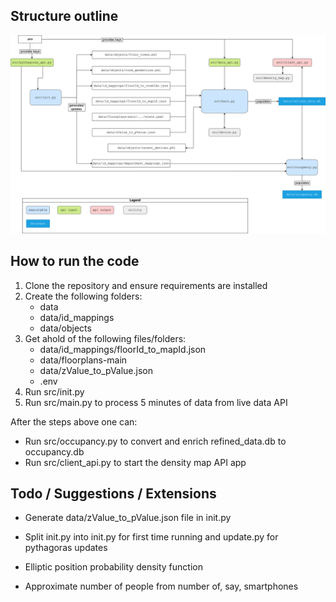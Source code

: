 ## Structure outline

![alt text](./images/diagram.svg)

## How to run the code

1. Clone the repository and ensure requirements are installed
2. Create the following folders:
    - data
    - data/id_mappings
    - data/objects
3. Get ahold of the following files/folders:
    - data/id_mappings/floorId_to_mapId.json
    - data/floorplans-main
    - data/zValue_to_pValue.json
    - .env
4. Run src/init.py
5. Run src/main.py to process 5 minutes of data from live data API

After the steps above one can:
- Run src/occupancy.py to convert and enrich refined_data.db to occupancy.db
- Run src/client_api.py to start the density map API app

## Todo / Suggestions / Extensions
- Generate data/zValue_to_pValue.json file in init.py
- Split init.py into init.py for first time running and update.py for pythagoras updates

- Elliptic position probability density function
- Approximate number of people from number of, say, smartphones

